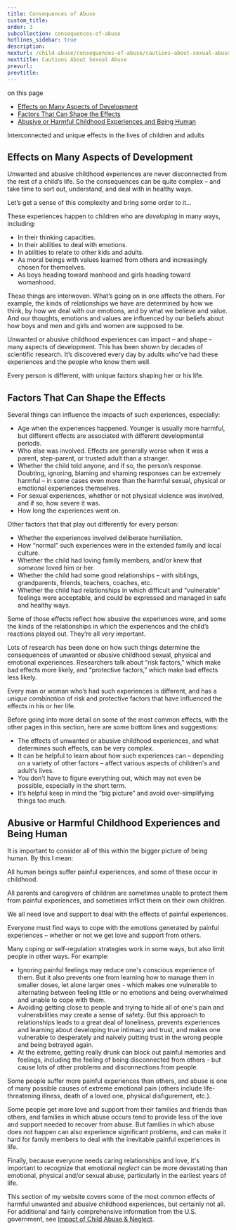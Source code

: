 ```yaml
---
title: Consequences of Abuse
custom_title:
order: 3
subcollection: consequences-of-abuse
hotlines_sidebar: true
description:
nexturl: /child-abuse/consequences-of-abuse/cautions-about-sexual-abuse/
nexttitle: Cautions About Sexual Abuse
prevurl:
prevtitle:
---
```


<p class="onpage__header">on this page</p>
<ul class="onpage">
  <li><a href="#effects-on-many-aspects-of-development">Effects on Many Aspects of Development</a></li>
  <li><a href="#factors-that-can-shape-the-effects">Factors That Can Shape the Effects</a></li>
  <li><a href="#abusive-or-harmful-childhood-experiences-and-being-human">Abusive or Harmful Childhood Experiences and Being Human</a></li>
</ul>

Interconnected and unique effects in the lives of children and adults

## Effects on Many Aspects of Development

Unwanted and abusive childhood experiences are never disconnected from the rest of a child’s life. So the consequences can be quite complex – and take time to sort out, understand, and deal with in healthy ways.

Let’s get a sense of this complexity and bring some order to it…

These experiences happen to children who are _developing_ in many ways, including:

*   In their thinking capacities.
*   In their abilities to deal with emotions.
*   In abilities to relate to other kids and adults.
*   As moral beings with values learned from others and increasingly chosen for themselves.
*   As boys heading toward manhood and girls heading toward womanhood.

These things are interwoven. What’s going on in one affects the others. For example, the kinds of relationships we have are determined by how we think, by how we deal with our emotions, and by what we believe and value. And our thoughts, emotions and values are influenced by our beliefs about how boys and men and girls and women are supposed to be.

Unwanted or abusive childhood experiences can impact – and shape – many aspects of development. This has been shown by decades of scientific research. It’s discovered every day by adults who've had these experiences and the people who know them well.

Every person is different, with unique factors shaping her or his life.

## Factors That Can Shape the Effects

Several things can influence the impacts of such experiences, especially:

*   Age when the experiences happened. Younger is usually more harmful, but different effects are associated with different developmental periods.
*   Who else was involved. Effects are generally worse when it was a parent, step-parent, or trusted adult than a stranger.
*   Whether the child told anyone, and if so, the person’s response. Doubting, ignoring, blaming and shaming responses can be extremely harmful – in some cases even more than the harmful sexual, physical or emotional experiences themselves.
*   For sexual experiences, whether or not physical violence was involved, and if so, how severe it was.
*   How long the experiences went on.

Other factors that that play out differently for every person:

*   Whether the experiences involved deliberate humiliation.
*   How “normal” such experiences were in the extended family and local culture.
*   Whether the child had loving family members, and/or knew that _someone_ loved him or her.
*   Whether the child had some good relationships – with siblings, grandparents, friends, teachers, coaches, etc.
*   Whether the child had relationships in which difficult and “vulnerable” feelings were acceptable, and could be expressed and managed in safe and healthy ways.

Some of those effects reflect how abusive the experiences were, and some the kinds of the relationships in which the experiences and the child’s reactions played out. They’re all very important.

Lots of research has been done on how such things determine the consequences of unwanted or abusive childhood sexual, physical and emotional experiences. Researchers talk about “risk factors,” which make bad effects more likely, and “protective factors,” which make bad effects less likely.

Every man or woman who’s had such experiences is different, and has a _unique combination_ of risk and protective factors that have influenced the effects in his or her life.

Before going into more detail on some of the most common effects, with the other pages in this section, here are some bottom lines and suggestions:

*   The effects of unwanted or abusive childhood experiences, and what determines such effects, can be very complex.
*   It can be helpful to learn about how such experiences can – depending on a variety of other factors – affect various aspects of children's and adult's lives.
*   You don’t have to figure everything out, which may not even be possible, especially in the short term.
*   It’s helpful keep in mind the “big picture” and avoid over-simplifying things too much.

## Abusive or Harmful Childhood Experiences and Being Human

It is important to consider all of this within the bigger picture of being human. By this I mean:

All human beings suffer painful experiences, and some of these occur in childhood.

All parents and caregivers of children are sometimes unable to protect them from painful experiences, and sometimes inflict them on their own children.

We all need love and support to deal with the effects of painful experiences.

Everyone must find ways to cope with the emotions generated by painful experiences – whether or not we get love and support from others.

Many coping or self-regulation strategies work in some ways, but also limit people in other ways. For example:

*   Ignoring painful feelings may reduce one's conscious experience of them. But it also prevents one from learning how to manage them in smaller doses, let alone larger ones - which makes one vulnerable to alternating between feeling little or no emotions and being overwhelmed and unable to cope with them.
*   Avoiding getting close to people and trying to hide all of one's pain and vulnerabilities may create a sense of safety. But this approach to relationships leads to a great deal of loneliness, prevents experiences and learning about developing true intimacy and trust, and makes one vulnerable to desperately and naively putting trust in the wrong people and being betrayed again.
*   At the extreme, getting really drunk can block out painful memories and feelings, including the feeling of being disconnected from others - but cause lots of other problems and disconnections from people.

Some people suffer more painful experiences than others, and abuse is one of many possible causes of extreme emotional pain (others include life-threatening illness, death of a loved one, physical disfigurement, etc.).

Some people get more love and support from their families and friends than others, and families in which abuse occurs tend to provide less of the love and support needed to recover from abuse. But families in which abuse does not happen can also experience significant problems, and can make it hard for family members to deal with the inevitable painful experiences in life.

Finally, because everyone needs caring relationships and love, it's important to recognize that emotional _neglect_ can be more devastating than emotional, physical and/or sexual abuse, particularly in the earliest years of life.

This section of my website covers some of the most common effects of harmful unwanted and abusive childhood experiences, but certainly not all. For additional and fairly comprehensive information from the U.S. government, see [Impact of Child Abuse & Neglect](https://www.childwelfare.gov/topics/can/impact/).

